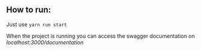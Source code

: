 ## How to run:

Just use
`yarn run start`

When the project is running you can access the swagger documentation on _localhost:3000/documentation_

